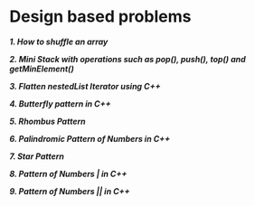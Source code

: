 # Design based problems

***1. How to shuffle an array***

***2. Mini Stack with operations such as pop(), push(), top() and getMinElement()***

***3. Flatten nestedList Iterator using C++***

***4. Butterfly pattern in C++***

***5. Rhombus Pattern***

***6. Palindromic Pattern of Numbers in C++***

***7. Star Pattern***

***8. Pattern of Numbers | in C++***

***9. Pattern of Numbers || in C++***


